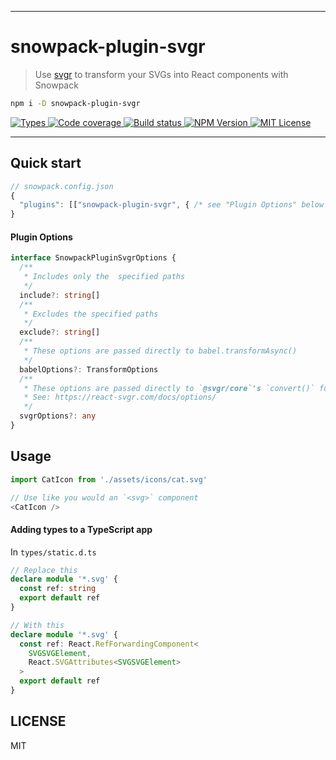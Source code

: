 <hr/>

# snowpack-plugin-svgr

> Use [svgr](https://github.com/gregberge/svgr) to transform your SVGs into React components with Snowpack

```sh
npm i -D snowpack-plugin-svgr
```

<p>
  <a aria-label="Types" href="https://www.npmjs.com/package/snowpack-plugin-svgr">
    <img alt="Types" src="https://img.shields.io/npm/types/snowpack-plugin-svgr?style=for-the-badge&labelColor=24292e">
  </a>
  <a aria-label="Code coverage report" href="https://codecov.io/gh/jaredLunde/snowpack-plugin-svgr">
    <img alt="Code coverage" src="https://img.shields.io/codecov/c/gh/jaredLunde/snowpack-plugin-svgr?style=for-the-badge&labelColor=24292e">
  </a>
  <a aria-label="Build status" href="https://travis-ci.com/jaredLunde/snowpack-plugin-svgr">
    <img alt="Build status" src="https://img.shields.io/travis/com/jaredLunde/snowpack-plugin-svgr?style=for-the-badge&labelColor=24292e">
  </a>
  <a aria-label="NPM version" href="https://www.npmjs.com/package/snowpack-plugin-svgr">
    <img alt="NPM Version" src="https://img.shields.io/npm/v/snowpack-plugin-svgr?style=for-the-badge&labelColor=24292e">
  </a>
  <a aria-label="License" href="https://jaredlunde.mit-license.org/">
    <img alt="MIT License" src="https://img.shields.io/npm/l/snowpack-plugin-svgr?style=for-the-badge&labelColor=24292e">
  </a>
</p>

---

## Quick start

```js
// snowpack.config.json
{
  "plugins": [["snowpack-plugin-svgr", { /* see "Plugin Options" below */ }]]
}
```

#### Plugin Options

```typescript
interface SnowpackPluginSvgrOptions {
  /**
   * Includes only the  specified paths
   */
  include?: string[]
  /**
   * Excludes the specified paths
   */
  exclude?: string[]
  /**
   * These options are passed directly to babel.transformAsync()
   */
  babelOptions?: TransformOptions
  /**
   * These options are passed directly to `@svgr/core`'s `convert()` function
   * See: https://react-svgr.com/docs/options/
   */
  svgrOptions?: any
}
```

## Usage

```js
import CatIcon from './assets/icons/cat.svg'

// Use like you would an `<svg>` component
<CatIcon />
```

#### Adding types to a TypeScript app

In `types/static.d.ts`

```typescript
// Replace this
declare module '*.svg' {
  const ref: string
  export default ref
}

// With this
declare module '*.svg' {
  const ref: React.RefForwardingComponent<
    SVGSVGElement,
    React.SVGAttributes<SVGSVGElement>
  >
  export default ref
}
```

## LICENSE

MIT
